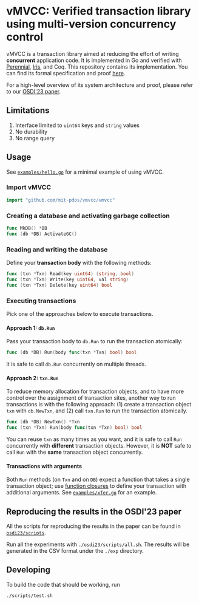 # vMVCC: Verified transaction library using multi-version concurrency control

vMVCC is a transaction library aimed at reducing the effort of writing
**concurrent** application code.  It is implemented in Go and verified with
[Perennial](https://github.com/mit-pdos/perennial),
[Iris](https://iris-project.org/), and Coq.  This repository contains its
implementation.  You can find its formal specification and proof
[here](https://github.com/mit-pdos/perennial/tree/master/src/program_proof/mvcc).

For a high-level overview of its system architecture and proof, please refer to
our [OSDI'23 paper](https://pdos.csail.mit.edu/papers/vmvcc:osdi23.pdf).

## Limitations

1. Interface limited to `uint64` keys and `string` values
2. No durability
3. No range query

## Usage

See [`examples/hello.go`](examples/hello.go) for a minimal example of using
vMVCC.

### Import vMVCC

```go
import "github.com/mit-pdos/vmvcc/vmvcc"
```

### Creating a database and activating garbage collection

```go
func MkDB() *DB
func (db *DB) ActivateGC()
```

### Reading and writing the database

Define your **transaction body** with the following methods:

```go
func (txn *Txn) Read(key uint64) (string, bool)
func (txn *Txn) Write(key uint64, val string)
func (txn *Txn) Delete(key uint64) bool
```

### Executing transactions

Pick one of the approaches below to execute transactions.

#### Approach 1: `db.Run`

Pass your transaction body to `db.Run` to run the transaction atomically:

```go
func (db *DB) Run(body func(txn *Txn) bool) bool
```

It is safe to call `db.Run` concurrently on multiple threads.

#### Approach 2: `txn.Run`

To reduce memory allocation for transaction objects, and to have more control
over the assignment of transaction sites, another way to run transactions is
with the following approach: (1) create a transaction object `txn` with
`db.NewTxn`, and (2) call `txn.Run` to run the transaction atomically.

```go
func (db *DB) NewTxn() *Txn
func (txn *Txn) Run(body func(txn *Txn) bool) bool
```

You can reuse `txn` as many times as you want, and it is safe to call `Run`
concurrently with **different** transaction objects.  However, it is **NOT**
safe to call `Run` with the **same** transaction object concurrently.

#### Transactions with arguments

Both `Run` methods (on `Txn` and on `DB`) expect a function that takes a single
transaction object; use [function closures](https://go.dev/tour/moretypes/25) to
define your transaction with additional arguments. See
[`examples/xfer.go`](examples/xfer.go) for an example.

## Reproducing the results in the OSDI'23 paper

All the scripts for reproducing the results in the paper can be found in
[`osdi23/scripts`](osdi23/scripts).

Run all the experiments with `./osdi23/scripts/all.sh`.  The results will be
generated in the CSV format under the `./exp` directory.

## Developing

To build the code that should be working, run

```
./scripts/test.sh
```
